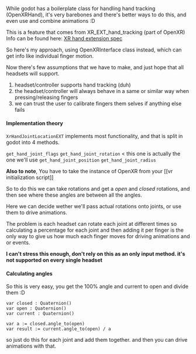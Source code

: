 
While godot has a boilerplate class for handling hand tracking (OpenXRHand), it's very barebones and there's better ways to do this, and even use and combine animations :D

This is a feature that comes from XR_EXT_hand_tracking (part of OpenXR)
Info can be found here: [XR hand extension spec](https://registry.khronos.org/OpenXR/specs/1.0/html/xrspec.html#XR_EXT_hand_tracking)

So here's my approach, using OpenXRInterface class instead, which can get info like individual finger motion.

Now there's few assumptions that we have to make, and just hope that all headsets will support.
1. headset/controller supports hand tracking (duh)
2. the headset/controller will always behave in a same or similar way when pressing/releasing fingers
3. we can trust the user to calibrate fingers them selves if anything else fails

#### Implementation theory

`XrHandJointLocationEXT` implements most functionality, and that is split in godot into 4 methods.

`get_hand_joint_flags`
`get_hand_joint_rotation` < this one is actually the one we'll use
`get_hand_joint_position`
`get_hand_joint_radius`

**Also to note**, You have to take the instance of OpenXR from your [[vr initialization script]]

So to do this we can take rotations and get a *open* and *closed* rotations, and then see where these angles are between all the angles.

Here we can decide wether we'll pass actual rotations onto joints, or use them to drive animations.

The problem is each headset can rotate each joint at different times so calculating a percentage for each joint and then adding it per finger is the only way to give us how much each finger moves for driving animations and or events.

**I can't stress this enough, don't rely on this as an only input method. it's not supported on every single headset**

#### Calculating angles

So this is very easy, you get the 100% angle and current to open and divide them :D
```
var closed : Quaternion()
var open : Quaternion()
var current : Quaternion()

var a := closed.angle_to(open)
var result := current.angle_to(open) / a
```

so just do this for each joint and add them together. and then you can drive animations with that.
